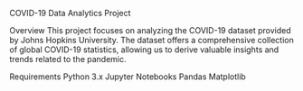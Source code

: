 COVID-19 Data Analytics Project

Overview
This project focuses on analyzing the COVID-19 dataset provided by Johns Hopkins University. The dataset offers a comprehensive collection of global COVID-19 statistics, allowing us to derive valuable insights and trends related to the pandemic.

Requirements
Python 3.x
Jupyter Notebooks
Pandas
Matplotlib

